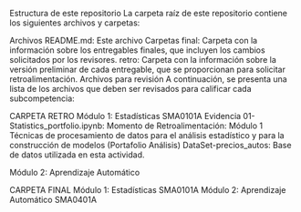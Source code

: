 Estructura de este repositorio
La carpeta raíz de este repositorio contiene los siguientes archivos y carpetas:

Archivos
README.md: Este archivo
Carpetas
final: Carpeta con la información sobre los entregables finales, que incluyen los cambios solicitados por los revisores.
retro: Carpeta con la información sobre la versión preliminar de cada entregable, que se proporcionan para solicitar retroalimentación.
Archivos para revisión
A continuación, se presenta una lista de los archivos que deben ser revisados para calificar cada subcompetencia:


CARPETA RETRO
Módulo 1: Estadísticas
SMA0101A
Evidencia 01-Statistics_portfolio.ipynb: Momento de Retroalimentación: Módulo 1 Técnicas de procesamiento de datos para el análisis estadístico y para la construcción de modelos (Portafolio Análisis)
DataSet-precios_autos: Base de datos utilizada en esta actividad.

Módulo 2: Aprendizaje Automático

CARPETA FINAL
Módulo 1: Estadísticas
SMA0101A
Módulo 2: Aprendizaje Automático
SMA0401A
